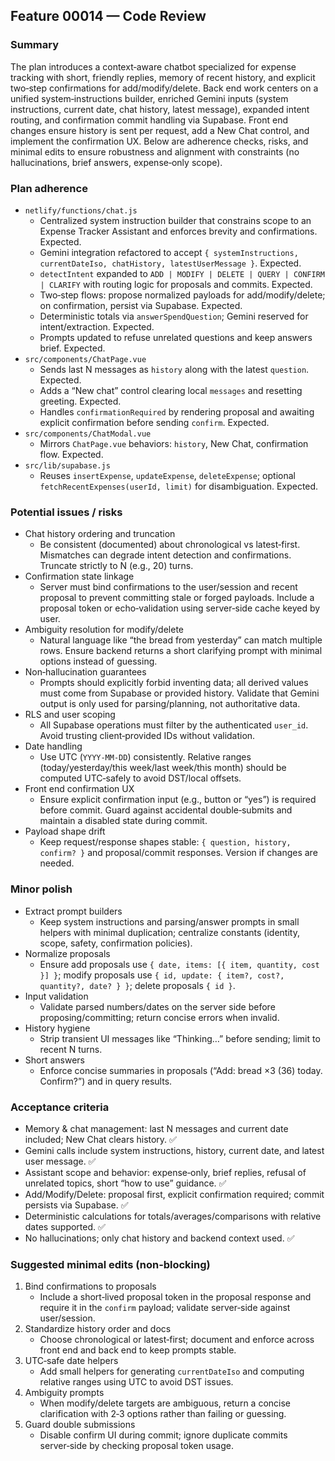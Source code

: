 ## Feature 00014 — Code Review

### Summary
The plan introduces a context‑aware chatbot specialized for expense tracking with short, friendly replies, memory of recent history, and explicit two‑step confirmations for add/modify/delete. Back end work centers on a unified system‑instructions builder, enriched Gemini inputs (system instructions, current date, chat history, latest message), expanded intent routing, and confirmation commit handling via Supabase. Front end changes ensure history is sent per request, add a New Chat control, and implement the confirmation UX. Below are adherence checks, risks, and minimal edits to ensure robustness and alignment with constraints (no hallucinations, brief answers, expense‑only scope).

### Plan adherence
- `netlify/functions/chat.js`
  - Centralized system instruction builder that constrains scope to an Expense Tracker Assistant and enforces brevity and confirmations. Expected.
  - Gemini integration refactored to accept `{ systemInstructions, currentDateIso, chatHistory, latestUserMessage }`. Expected.
  - `detectIntent` expanded to `ADD | MODIFY | DELETE | QUERY | CONFIRM | CLARIFY` with routing logic for proposals and commits. Expected.
  - Two‑step flows: propose normalized payloads for add/modify/delete; on confirmation, persist via Supabase. Expected.
  - Deterministic totals via `answerSpendQuestion`; Gemini reserved for intent/extraction. Expected.
  - Prompts updated to refuse unrelated questions and keep answers brief. Expected.
- `src/components/ChatPage.vue`
  - Sends last N messages as `history` along with the latest `question`. Expected.
  - Adds a “New chat” control clearing local `messages` and resetting greeting. Expected.
  - Handles `confirmationRequired` by rendering proposal and awaiting explicit confirmation before sending `confirm`. Expected.
- `src/components/ChatModal.vue`
  - Mirrors `ChatPage.vue` behaviors: `history`, New Chat, confirmation flow. Expected.
- `src/lib/supabase.js`
  - Reuses `insertExpense`, `updateExpense`, `deleteExpense`; optional `fetchRecentExpenses(userId, limit)` for disambiguation. Expected.

### Potential issues / risks
- Chat history ordering and truncation
  - Be consistent (documented) about chronological vs latest‑first. Mismatches can degrade intent detection and confirmations. Truncate strictly to N (e.g., 20) turns.
- Confirmation state linkage
  - Server must bind confirmations to the user/session and recent proposal to prevent committing stale or forged payloads. Include a proposal token or echo‑validation using server‑side cache keyed by user.
- Ambiguity resolution for modify/delete
  - Natural language like “the bread from yesterday” can match multiple rows. Ensure backend returns a short clarifying prompt with minimal options instead of guessing.
- Non‑hallucination guarantees
  - Prompts should explicitly forbid inventing data; all derived values must come from Supabase or provided history. Validate that Gemini output is only used for parsing/planning, not authoritative data.
- RLS and user scoping
  - All Supabase operations must filter by the authenticated `user_id`. Avoid trusting client‑provided IDs without validation.
- Date handling
  - Use UTC (`YYYY-MM-DD`) consistently. Relative ranges (today/yesterday/this week/last week/this month) should be computed UTC‑safely to avoid DST/local offsets.
- Front end confirmation UX
  - Ensure explicit confirmation input (e.g., button or “yes”) is required before commit. Guard against accidental double‑submits and maintain a disabled state during commit.
- Payload shape drift
  - Keep request/response shapes stable: `{ question, history, confirm? }` and proposal/commit responses. Version if changes are needed.

### Minor polish
- Extract prompt builders
  - Keep system instructions and parsing/answer prompts in small helpers with minimal duplication; centralize constants (identity, scope, safety, confirmation policies).
- Normalize proposals
  - Ensure add proposals use `{ date, items: [{ item, quantity, cost }] }`; modify proposals use `{ id, update: { item?, cost?, quantity?, date? } }`; delete proposals `{ id }`.
- Input validation
  - Validate parsed numbers/dates on the server side before proposing/committing; return concise errors when invalid.
- History hygiene
  - Strip transient UI messages like “Thinking…” before sending; limit to recent N turns.
- Short answers
  - Enforce concise summaries in proposals (“Add: bread ×3 (36) today. Confirm?”) and in query results.

### Acceptance criteria
- Memory & chat management: last N messages and current date included; New Chat clears history. ✅
- Gemini calls include system instructions, history, current date, and latest user message. ✅
- Assistant scope and behavior: expense‑only, brief replies, refusal of unrelated topics, short “how to use” guidance. ✅
- Add/Modify/Delete: proposal first, explicit confirmation required; commit persists via Supabase. ✅
- Deterministic calculations for totals/averages/comparisons with relative dates supported. ✅
- No hallucinations; only chat history and backend context used. ✅

### Suggested minimal edits (non‑blocking)
1) Bind confirmations to proposals
   - Include a short‑lived proposal token in the proposal response and require it in the `confirm` payload; validate server‑side against user/session.
2) Standardize history order and docs
   - Choose chronological or latest‑first; document and enforce across front end and back end to keep prompts stable.
3) UTC‑safe date helpers
   - Add small helpers for generating `currentDateIso` and computing relative ranges using UTC to avoid DST issues.
4) Ambiguity prompts
   - When modify/delete targets are ambiguous, return a concise clarification with 2‑3 options rather than failing or guessing.
5) Guard double submissions
   - Disable confirm UI during commit; ignore duplicate commits server‑side by checking proposal token usage.